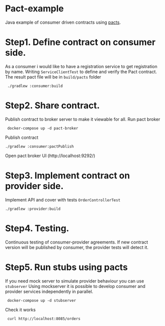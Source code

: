 # Pact-example
Java example of consumer driven contracts using [pacts](https://docs.pact.io/). 

# Step1. Define contract on consumer side.
As a consumer i would like to have a registration service to get registration by name.
Writing `ServiceClientTest` to define and verify the Pact contract. 
The result pact file will be in `build/pacts` folder

```
 ./gradlew :consumer:build
```

# Step2. Share contract.
Publish contract to broker server to make it viewable for all.
Run pact broker
```
 docker-compose up -d pact-broker
```
Publish contract
```
./gradlew :consumer:pactPublish
```
Open pact broker UI (http://localhost:9292/)

# Step3. Implement contract on provider side.
Implement API and cover with tests `OrderControllerTest` 
 
 ```
 ./gradlew :provider:build
 ```

# Step4. Testing.
Continuous testing of consumer-provider agreements.
If new contract version will be published by consumer, the provider tests will detect it. 

# Step5. Run stubs using pacts
If you need mock server to simulate provider behaviour you can use `stubserver`
Using mockserver it is possible to develop consumer and provider services independently in parallel. 

```
 docker-compose up -d stubserver
```
Check it works
```
 curl http://localhost:8085/orders
```
